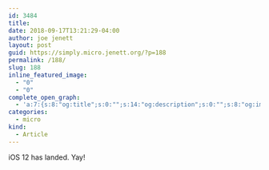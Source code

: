 ```yaml
---
id: 3484
title: 
date: 2018-09-17T13:21:29-04:00
author: joe jenett
layout: post
guid: https://simply.micro.jenett.org/?p=188
permalink: /188/
slug: 188
inline_featured_image:
  - "0"
  - "0"
complete_open_graph:
  - 'a:7:{s:8:"og:title";s:0:"";s:14:"og:description";s:0:"";s:8:"og:image";s:0:"";s:7:"og:type";s:0:"";s:12:"twitter:card";s:7:"summary";s:19:"twitter:description";s:0:"";s:15:"twitter:creator";s:0:"";}'
categories:
  - micro
kind:
  - Article
---
```

iOS 12 has landed. Yay!